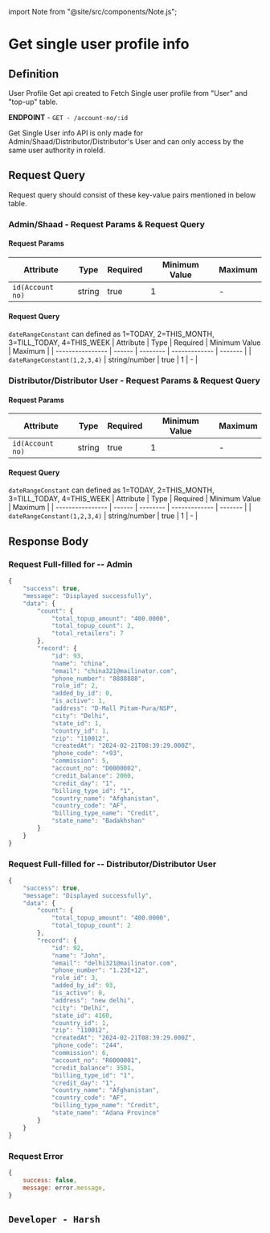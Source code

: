 import Note from "@site/src/components/Note.js";

# Get single user profile info

## Definition

User Profile Get api created to Fetch Single user profile from "User" and "top-up" table.

**ENDPOINT** - `GET - /account-no/:id`

<Note>Get Single User info API is only made for Admin/Shaad/Distributor/Distributor's User and can only access by the same user authority in roleId.</Note>

## Request Query

Request query should consist of these key-value pairs mentioned in below table.

### Admin/Shaad - Request Params & Request Query
#### Request Params
| Attribute        | Type   | Required | Minimum Value | Maximum |
| ---------------- | ------ | -------- | ------------- | ------- |
| `id(Account no)` | string | true     | 1             | -       |
#### Request Query
`dateRangeConstant` can defined as 1=TODAY, 2=THIS_MONTH, 3=TILL_TODAY, 4=THIS_WEEK
| Attribute        | Type   | Required | Minimum Value | Maximum |
| ---------------- | ------ | -------- | ------------- | ------- |
| `dateRangeConstant(1,2,3,4)` | string/number | true     | 1             | -       |

### Distributor/Distributor User - Request Params & Request Query
#### Request Params
| Attribute        | Type   | Required | Minimum Value | Maximum |
| ---------------- | ------ | -------- | ------------- | ------- |
| `id(Account no)` | string | true     | 1             | -       |
#### Request Query
`dateRangeConstant` can defined as 1=TODAY, 2=THIS_MONTH, 3=TILL_TODAY, 4=THIS_WEEK
| Attribute        | Type   | Required | Minimum Value | Maximum |
| ---------------- | ------ | -------- | ------------- | ------- |
| `dateRangeConstant(1,2,3,4)` | string/number | true     | 1             | -       |

## Response Body

### Request Full-filled for -- Admin

```js
{
    "success": true,
    "message": "Displayed successfully",
    "data": {
        "count": {
            "total_topup_amount": "400.0000",
            "total_topup_count": 2,
            "total_retailers": 7
        },
        "record": {
            "id": 93,
            "name": "china",
            "email": "china321@mailinator.com",
            "phone_number": "8888888",
            "role_id": 2,
            "added_by_id": 0,
            "is_active": 1,
            "address": "D-Mall Pitam-Pura/NSP",
            "city": "Delhi",
            "state_id": 1,
            "country_id": 1,
            "zip": "110012",
            "createdAt": "2024-02-21T08:39:29.000Z",
            "phone_code": "+93",
            "commission": 5,
            "account_no": "D0000002",
            "credit_balance": 2000,
            "credit_day": "1",
            "billing_type_id": "1",
            "country_name": "Afghanistan",
            "country_code": "AF",
            "billing_type_name": "Credit",
            "state_name": "Badakhshan"
        }
    }
}

```

### Request Full-filled for -- Distributor/Distributor User

```js
{
    "success": true,
    "message": "Displayed successfully",
    "data": {
        "count": {
            "total_topup_amount": "400.0000",
            "total_topup_count": 2
        },
        "record": {
            "id": 92,
            "name": "John",
            "email": "delhi321@mailinator.com",
            "phone_number": "1.23E+12",
            "role_id": 3,
            "added_by_id": 93,
            "is_active": 0,
            "address": "new delhi",
            "city": "Delhi",
            "state_id": 4160,
            "country_id": 1,
            "zip": "110012",
            "createdAt": "2024-02-21T08:39:29.000Z",
            "phone_code": "244",
            "commission": 6,
            "account_no": "R0000001",
            "credit_balance": 3501,
            "billing_type_id": "1",
            "credit_day": "1",
            "country_name": "Afghanistan",
            "country_code": "AF",
            "billing_type_name": "Credit",
            "state_name": "Adana Province"
        }
    }
}

```

### Request Error

```js
{
    success: false,
    message: error.message,
}
```

## `Developer - Harsh`
